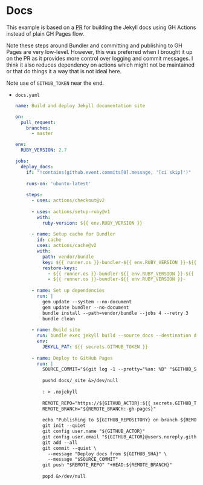 # Docs

This example is based on a [PR](https://github.com/jekyll/jekyll/pull/8201/files) for building the Jekyll docs using GH Actions instead of plain GH Pages flow.

Note these steps around Bundler and committing and publishing to GH Pages are very low-level. However, this was preferred when I brought it up on the PR as it provides more control over logging and commit messages. I think it also reduces dependency on actions which might not be maintained or that do things it a way that is not ideal here.

Note use of `GITHUB_TOKEN` near the end.

- `docs.yaml`
    ```yaml
    name: Build and deploy Jekyll documentation site

    on:
      pull_request:
        branches:
          - master

    env:
      RUBY_VERSION: 2.7

    jobs:
      deploy_docs:
        if: "!contains(github.event.commits[0].message, '[ci skip]')"
        
        runs-on: 'ubuntu-latest'
        
        steps:
          - uses: actions/checkout@v2
          
          - uses: actions/setup-ruby@v1
            with:
              ruby-version: ${{ env.RUBY_VERSION }}
              
          - name: Setup cache for Bundler
            id: cache
            uses: actions/cache@v2
            with:
              path: vendor/bundle
              key: ${{ runner.os }}-bundler-${{ env.RUBY_VERSION }}-${{ hashFiles('Gemfile') }}-${{ hashFiles('jekyll.gemspec') }}
              restore-keys:
                - ${{ runner.os }}-bundler-${{ env.RUBY_VERSION }}-${{ hashFiles('Gemfile') }}-
                - ${{ runner.os }}-bundler-${{ env.RUBY_VERSION }}-
                
          - name: Set up dependencies
            run: |
              gem update --system --no-document
              gem update bundler --no-document
              bundle install --path=vendor/bundle --jobs 4 --retry 3
              bundle clean
              
          - name: Build site
            run: bundle exec jekyll build --source docs --destination docs/_site --verbose --trace
            env:
              JEKYLL_PAT: ${{ secrets.GITHUB_TOKEN }}
              
          - name: Deploy to GitHub Pages
            run: |
              SOURCE_COMMIT="$(git log -1 --pretty="%an: %B" "$GITHUB_SHA")"
              
              pushd docs/_site &>/dev/null
              
              : > .nojekyll
              
              REMOTE_REPO="https://${GITHUB_ACTOR}:${{ secrets.GITHUB_TOKEN }}@github.com/${GITHUB_REPOSITORY}.git"
              REMOTE_BRANCH="${REMOTE_BRANCH:-gh-pages}"
              
              echo "Publishing to ${GITHUB_REPOSITORY} on branch ${REMOTE_BRANCH}"
              git init --quiet
              git config user.name "${GITHUB_ACTOR}"
              git config user.email "${GITHUB_ACTOR}@users.noreply.github.com"
              git add --all
              git commit --quiet \
                --message "Deploy docs from ${GITHUB_SHA}" \
                --message "$SOURCE_COMMIT"
              git push "$REMOTE_REPO" "+HEAD:${REMOTE_BRANCH}"
              
              popd &>/dev/null
    ```

